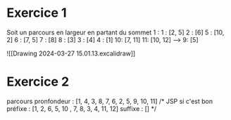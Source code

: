 # Exercice 1

Soit un parcours en largeur en partant du sommet 1 : 
1 : \[2, 5\]
2 : \[6\]
5 : \[10, 2\]
6 : \[7, 5\]
7 : \[8\]
8 : \[3\]
3 : \[4\]
4 : \[1\]
10: \[7, 11\]
11: \[10, 12\]
-->
9: \[5\]

![[Drawing 2024-03-27 15.01.13.excalidraw]]

# Exercice 2 

parcours pronfondeur : \[1, 4, 3, 8, 7, 6, 2, 5, 9, 10, 11\]
/* JSP si c'est bon
préfixe : \[1, 2, 6, 5, 10 , 7, 8, 3, 4, 11, 12\]
suffixe : \[\] */